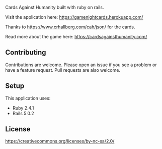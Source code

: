 Cards Against Humanity built with ruby on rails.

Visit the application here: https://gamenightcards.herokuapp.com/

Thanks to https://www.crhallberg.com/cah/json/ for the cards.

Read more about the game here: https://cardsagainsthumanity.com/ 

Contributing
------------
Contributions are welcome.  Please open an issue if you see a problem or have
a feature request.  Pull requests are also welcome.

Setup
-------------

This application uses:

- Ruby 2.4.1
- Rails 5.0.2

License
-------
https://creativecommons.org/licenses/by-nc-sa/2.0/
